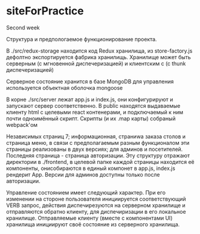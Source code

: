 # siteForPractice
Second week

Структура и предпологаемое функционирование проекта.

В ./src/redux-storage находится код Redux хранилища, из store-factory.js дефолтно экспортируется фабрика хранилищь. Хранилище может быть серверным (с мгновенной диспечеризацией) и клиентским с (с thunk диспечеризацией)

Серверное состояние хранится в базе MongoDB для управления используется объектная оболочка mongoose

В корне ./src/server лежат app.js и index.js, они конфигурируют и запускают сервер соответственно. В public находятся выдаваемые клиенту html c целевыми react контенерами, и подключаемый к ним почти одноимённый скрипт. Скрипты (и их .map карты) собраный webpack'ом 

Независимых страниц 7; информационная, страниwа заказа столов и страница меню, в связи с предполагаемым разным функционалом эти страницы реализованы в двух версиях; для админов и посетителей. Последняя страница - страница авторизации. Эту структуру отражают директории в ./frontend, в целевой папке каждой страницы находится её компоненты, онисобираются в единый компонет в app.js, index.js рендерит App. Версии для админов доступны только после авторизации.

Управление состоянием имеет следующий характер. При его изменении на стороне пользователя инициируется соответствующий VERB запрос, действия диспечирезуются на серверном хранилище и отправляются обратно клиенту, для диспечиризации в его локальное кранилище. Отправляемые клиенту (вместе с компонентами UI) хранилища инициируют своё состояние из серверного хранилища.
